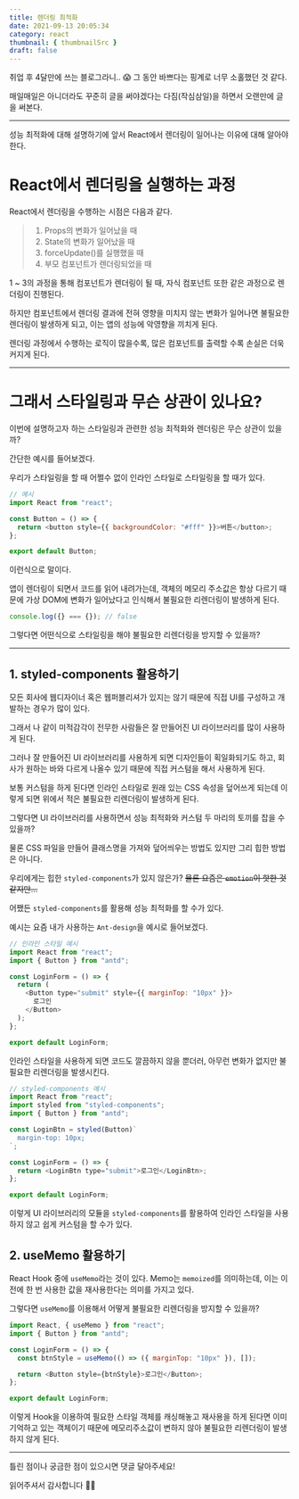 ```yaml
---
title: 렌더링 최적화
date: 2021-09-13 20:05:34
category: react
thumbnail: { thumbnailSrc }
draft: false
---
```


취업 후 4달만에 쓰는 블로그라니.. 😱 그 동안 바쁘다는 핑계로 너무 소홀했던 것 같다.

매일매일은 아니더라도 꾸준히 글을 써야겠다는 다짐(작심삼일)을 하면서 오랜만에 글을 써본다.

---

성능 최적화에 대해 설명하기에 앞서 React에서 렌더링이 일어나는 이유에 대해 알아야 한다.

# React에서 렌더링을 실행하는 과정

React에서 렌더링을 수행하는 시점은 다음과 같다.

> 1. Props의 변화가 일어났을 때
> 2. State의 변화가 일어났을 때
> 3. forceUpdate()를 실행했을 때
> 4. 부모 컴포넌트가 렌더링되었을 때

1 ~ 3의 과정을 통해 컴포넌트가 렌더링이 될 때, 자식 컴포넌트 또한 같은 과정으로 렌더링이 진행된다.

하지만 컴포넌트에서 렌더링 결과에 전혀 영향을 미치지 않는 변화가 일어나면 불필요한 렌더링이 발생하게 되고, 이는 앱의 성능에 악영향을 끼치게 된다.

렌더링 과정에서 수행하는 로직이 많을수록, 많은 컴포넌트를 출력할 수록 손실은 더욱 커지게 된다.

---

# 그래서 스타일링과 무슨 상관이 있나요?

이번에 설명하고자 하는 스타일링과 관련한 성능 최적화와 렌더링은 무슨 상관이 있을까?

간단한 예시를 들어보겠다.

우리가 스타일링을 할 때 어쩔수 없이 인라인 스타일로 스타일링을 할 때가 있다.

```js
// 예시
import React from "react";

const Button = () => {
  return <button style={{ backgroundColor: "#fff" }}>버튼</button>;
};

export default Button;
```

이런식으로 말이다.

앱이 렌더링이 되면서 코드를 읽어 내려가는데, 객체의 메모리 주소값은 항상 다르기 때문에 가상 DOM에 변화가 일어났다고 인식해서 불필요한 리렌더링이 발생하게 된다.

```js
console.log({} === {}); // false
```

그렇다면 어떤식으로 스타일링을 해야 불필요한 리렌더링을 방지할 수 있을까?

---

## 1. styled-components 활용하기

모든 회사에 웹디자이너 혹은 웹퍼블리셔가 있지는 않기 때문에 직접 UI를 구성하고 개발하는 경우가 많이 있다.

그래서 나 같이 미적감각이 전무한 사람들은 잘 만들어진 UI 라이브러리를 많이 사용하게 된다.

그러나 잘 만들어진 UI 라이브러리를 사용하게 되면 디자인들이 획일화되기도 하고, 회사가 원하는 바와 다르게 나올수 있기 때문에 직접 커스텀을 해서 사용하게 된다.

보통 커스텀을 하게 된다면 인라인 스타일로 원래 있는 CSS 속성을 덮어쓰게 되는데 이렇게 되면 위에서 적은 불필요한 리렌더링이 발생하게 된다.

그렇다면 UI 라이브러리를 사용하면서 성능 최적화와 커스텀 두 마리의 토끼를 잡을 수 있을까?

물론 CSS 파일을 만들어 클래스명을 가져와 덮어씌우는 방법도 있지만 그리 힙한 방법은 아니다.

우리에게는 힙한 `styled-components`가 있지 않은가? ~~물론 요즘은 `emotion`이 핫한 것 같지만...~~

어쨌든 `styled-components`를 활용해 성능 최적화를 할 수가 있다.

예시는 요즘 내가 사용하는 `Ant-design`을 예시로 들어보겠다.

```js
// 인라인 스타일 예시
import React from "react";
import { Button } from "antd";

const LoginForm = () => {
  return (
    <Button type="submit" style={{ marginTop: "10px" }}>
      로그인
    </Button>
  );
};

export default LoginForm;
```

인라인 스타일을 사용하게 되면 코드도 깔끔하지 않을 뿐더러, 아무런 변화가 없지만 불필요한 리렌더링을 발생시킨다.

```js
// styled-components 예시
import React from "react";
import styled from "styled-components";
import { Button } from "antd";

const LoginBtn = styled(Button)`
  margin-top: 10px;
`;

const LoginForm = () => {
  return <LoginBtn type="submit">로그인</LoginBtn>;
};

export default LoginForm;
```

이렇게 UI 라이브러리의 모듈을 `styled-components`를 활용하여 인라인 스타일을 사용하지 않고 쉽게 커스텀을 할 수가 있다.

## 2. useMemo 활용하기

React Hook 중에 `useMemo`라는 것이 있다. Memo는 `memoized`를 의미하는데, 이는 이전에 한 번 사용한 값을 재사용한다는 의미를 가지고 있다.

그렇다면 `useMemo`를 이용해서 어떻게 불필요한 리렌더링을 방지할 수 있을까?

```js
import React, { useMemo } from "react";
import { Button } from "antd";

const LoginForm = () => {
  const btnStyle = useMemo(() => ({ marginTop: "10px" }), []);

  return <Button style={btnStyle}>로그인</Button>;
};

export default LoginForm;
```

이렇게 Hook을 이용하여 필요한 스타일 객체를 캐싱해놓고 재사용을 하게 된다면 이미 기억하고 있는 객체이기 때문에 메모리주소값이 변하지 않아 불필요한 리렌더링이 발생하지 않게 된다.

---

틀린 점이나 궁금한 점이 있으시면 댓글 달아주세요!

읽어주셔서 감사합니다 🙇‍♂️
